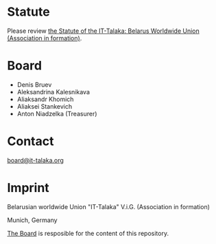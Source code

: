 # Statute

Please review [the Statute of the IT-Talaka: Belarus Worldwide Union (Association in formation)](statute.md).

# Board

- Denis Bruev
- Aleksandrina Kalesnikava
- Aliaksandr Khomich
- Aliaksei Stankevich
- Anton Niadzelka (Treasurer)

# Contact

board@it-talaka.org

# Imprint

Belarusian worldwide Union "IT-Talaka" V.i.G. (Association in formation)

Munich, Germany

[The Board](#board) is resposible for the content of this repository.
